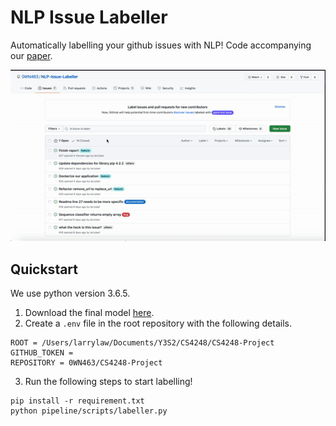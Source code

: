 # NLP Issue Labeller
Automatically labelling your github issues with NLP! Code accompanying our [paper](LINK).

![Demo](./resources/demo.gif)

## Quickstart
We use python version 3.6.5. 
1. Download the final model [here](https://drive.google.com/file/d/1JO_I8GNDDwLY4hIeySdhIMwI23kM7Ijx/view?usp=sharing).
2. Create a `.env` file in the root repository with the following details.
```
ROOT = /Users/larrylaw/Documents/Y3S2/CS4248/CS4248-Project
GITHUB_TOKEN = 
REPOSITORY = 0WN463/CS4248-Project
```

3. Run the following steps to start labelling!
```
pip install -r requirement.txt
python pipeline/scripts/labeller.py
```
